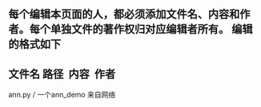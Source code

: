 每个编辑本页面的人，都必须添加文件名、内容和作者。每个单独文件的著作权归对应编辑者所有。
编辑的格式如下
------------------------
文件名 路径  内容  作者
------------------------
ann.py / 一个ann_demo 来自网络
